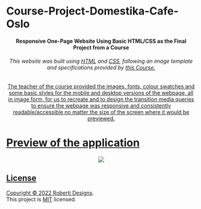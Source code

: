 # Course-Project-Domestika-Cafe-Oslo

<h4 align="center">Responsive One-Page Website Using Basic HTML/CSS as the Final Project from a Course</h4>

<h6 align="center">This website was built using <a href="https://developer.mozilla.org/en-US/docs/Web/HTML">HTML</a> and <a href="https://developer.mozilla.org/en-US/docs/Web/CSS">CSS</a>, following an image template and specifications provided by <a href="https://www.domestika.org/es/courses/74-introduccion-al-desarrollo-web-responsive-con-html-y-css">this Course.</h6>

<p align="center">The teacher of the course provided the images, fonts, colour swatches and some basic styles for the mobile and desktop versions of the webpage, all in image form, for us to recreate and to design the transition media queries to ensure the webpage was responsive and consistently readable/accessible no matter the size of the screen where it would be previewed.</p>

# Preview of the application
<div align="center">
  <img src="https://user-images.githubusercontent.com/132011413/235322515-948b162c-1811-4cc1-af9a-d72351db8930.gif"/>
</div>

## License
Copyright © 2022 [Roberti Designs](https://github.com/robertidesigns). <br />
This project is [MIT](https://github.com/avneesh0612/next-progress-bar/blob/main/LICENSE) licensed.
